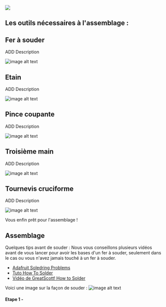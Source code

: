 <div class="image-header">
	<img src="https://i.imgur.com/32ObfXb.png"/>
</div>

## Les outils nécessaires à l'assemblage :

Fer à souder
----------------
ADD Description

![image alt text](https://static.retrobox.tech/img/materials/SOLDERINGIRON.png)

Etain
----------------
ADD Description

![image alt text](https://static.retrobox.tech/img/materials/TIN.png)

Pince coupante
----------------
ADD Description

![image alt text](https://static.retrobox.tech/img/materials/PLATO.png)

Troisième main
----------------
ADD Description

![image alt text](https://static.retrobox.tech/img/materials/THIRDHAND.png)

Tournevis cruciforme
----------------
ADD Description

![image alt text](https://static.retrobox.tech/img/materials/SCREWDRIVER.png)

Vous enfin prêt pour l'assemblage !

## Assemblage

Quelques tips avant de souder :
Nous vous conseillons plusieurs vidéos avant de vous lancer pour avoir les bases d'un fer à souder, seulement dans le cas ou vous n'avez jamais touché à un fer à souder.

* [Adafruit Soledring Problems](https://learn.adafruit.com/adafruit-guide-excellent-soldering/common-problems)
* [Tuto How To Solder](http://www.instructables.com/id/How-to-solder/)
* [Vidéo de GreatScott! How to Solder](https://www.youtube.com/watch?v=VxMV6wGS3NY/)

Voici une image sur la façon de souder :
![image alt text](https://static.retrobox.tech/img/solderingtips.jpg)

#### Etape 1 -

